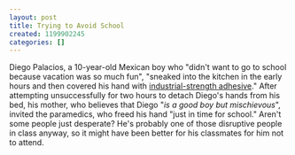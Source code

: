 ```yaml
---
layout: post
title: Trying to Avoid School
created: 1199902245
categories: []
---
```

Diego Palacios, a 10-year-old Mexican boy who "didn't want to go to school because vacation was so much fun", "sneaked into the kitchen in the early hours and then covered his hand with <a href="http://www.foxnews.com/story/0,2933,320957,00.html" rel="external">industrial-strength adhesive</a>." After attempting unsuccessfully for two hours to detach Diego's hands from his bed, his mother, who believes that Diego "<i>is a good boy but mischievous</i>", invited the paramedics, who freed his hand "just in time for school." Aren't some people just desperate? He's probably one of those disruptive people in class anyway, so it might have been better for his classmates for him not to attend.
